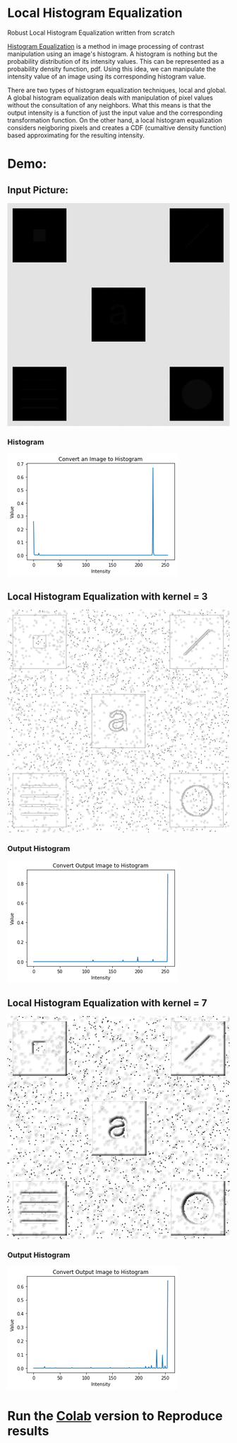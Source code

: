 # Local Histogram Equalization
Robust Local Histogram Equalization written from scratch

<p>
<a href="https://en.wikipedia.org/wiki/Histogram_equalization">Histogram Equalization</a> is a method in image processing of contrast manipulation using an image's histogram. 
A histogram is nothing but the probability distribution of its intensity values. This can be represented as a probability density function, pdf.
Using this idea, we can manipulate the intensity value of an image using its corresponding histogram value. 
</p>
<p>
There are two types of histogram equalization techniques, local and global. A global histogram equalization deals with manipulation of pixel values without
the consultation of any neighbors. What this means is that the output intensity is a function of just the input value and the corresponding transformation function.
On the other hand, a local histogram equalization considers neigboring pixels and creates a CDF (cumaltive density function) based approximating for the resulting
intensity.
</p>

# Demo:

## Input Picture:

![Input Image](images/hidden-symbols.png)

### Histogram

![Output Image](images/input_histogram.png)


## Local Histogram Equalization with kernel = 3

![Output Image](images/output_3kernel.png)

### Output Histogram

![Output Image](images/output_histogram_3kernel.png)

## Local Histogram Equalization with kernel = 7

![Output Image](images/output_7kernel.png)

### Output Histogram

![Output Image](images/output_histogram_7kernel.png)


# Run the [Colab](https://colab.research.google.com/drive/1UCgTdZMaFBSUlPakZFovCZ33bEMxJdo8) version to Reproduce results
